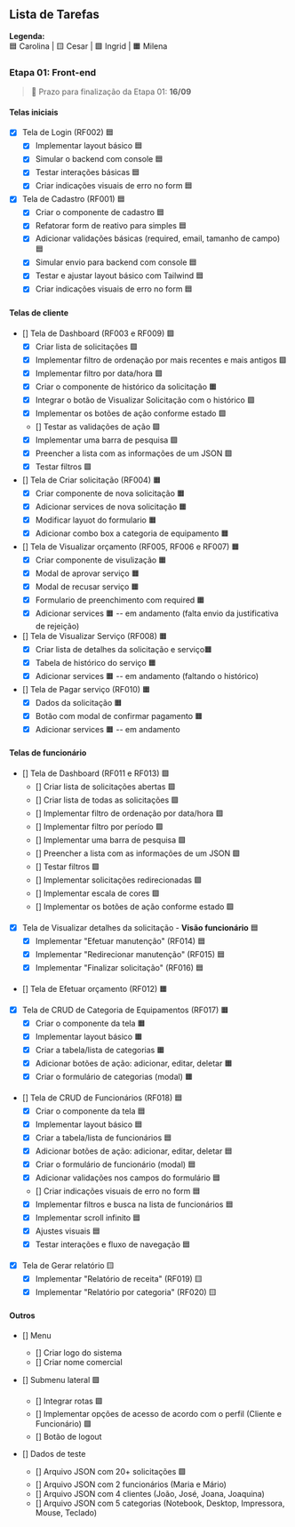 ## Lista de Tarefas

**Legenda:**  
🟦 Carolina | 🟨 Cesar | 🟩 Ingrid | 🟧 Milena 

### Etapa 01: Front-end 

> 📅 Prazo para finalização da Etapa 01: **16/09**

#### Telas iniciais
- [x] Tela de Login (RF002) 🟦
  - [x] Implementar layout básico 🟦
  - [x] Simular o backend com console 🟦
  - [x] Testar interações básicas 🟦
  - [x] Criar indicações visuais de erro no form 🟦

- [x] Tela de Cadastro (RF001) 🟦
  - [x] Criar o componente de cadastro 🟦
  - [x] Refatorar form de reativo para simples 🟦
  - [x] Adicionar validações básicas (required, email, tamanho de campo) 🟦
  - [x] Simular envio para backend com console 🟦
  - [x] Testar e ajustar layout básico com Tailwind 🟦
  - [x] Criar indicações visuais de erro no form 🟦

#### Telas de cliente
- [] Tela de Dashboard (RF003 e RF009) 🟩
  - [x] Criar lista de solicitações 🟩
  - [x] Implementar filtro de ordenação por mais recentes e mais antigos 🟩
  - [x] Implementar filtro por data/hora 🟩
  - [x] Criar o componente de histórico da solicitação 🟧
  - [x] Integrar o botão de Visualizar Solicitação com o histórico 🟩
  - [x] Implementar os botões de ação conforme estado  🟩
  - [] Testar as validações de ação  🟩
  - [x] Implementar uma barra de pesquisa  🟩
  - [x] Preencher a lista com as informações de um JSON  🟩
  - [x] Testar filtros  🟩

- [] Tela de Criar solicitação (RF004) 🟧
  - [x] Criar componente de nova solicitação 🟧
  - [x] Adicionar services de nova solicitação 🟧
  - [x] Modificar layuot do formulario 🟧
  - [x] Adicionar combo box a categoria de equipamento 🟧

- [] Tela de Visualizar orçamento (RF005, RF006 e RF007) 🟧
  - [x] Criar componente de visulização 🟧
  - [x] Modal de aprovar serviço 🟧
  - [x] Modal de recusar serviço 🟧
  - [x] Formulario de preenchimento com required 🟧
  - [x] Adicionar services 🟧 -- em andamento (falta envio da justificativa de rejeição)

- [] Tela de Visualizar Serviço (RF008) 🟧
  - [x] Criar lista de detalhes da solicitação e serviço🟧
  - [x] Tabela de histórico do serviço 🟧
  - [x] Adicionar services 🟧 -- em andamento (faltando o histórico)

- [] Tela de Pagar serviço (RF010) 🟧
  - [x] Dados da solicitação 🟧
  - [x] Botão com modal de confirmar pagamento 🟧
  - [x] Adicionar services 🟧 -- em andamento

#### Telas de funcionário
- [] Tela de Dashboard (RF011 e RF013) 🟩
  - [] Criar lista de solicitações abertas 🟩
  - [] Criar lista de todas as solicitações 🟩
  - [] Implementar filtro de ordenação por data/hora 🟩
  - [] Implementar filtro por período 🟩
  - [] Implementar uma barra de pesquisa 🟩
  - [] Preencher a lista com as informações de um JSON 🟩
  - [] Testar filtros 🟩
  - [] Implementar solicitações redirecionadas 🟩
  - [] Implementar escala de cores 🟩
  - [] Implementar os botões de ação conforme estado 🟩

- [x] Tela de Visualizar detalhes da solicitação - **Visão funcionário** 🟦
  - [x] Implementar "Efetuar manutenção" (RF014) 🟦
  - [x] Implementar "Redirecionar manutenção" (RF015) 🟦
  - [x] Implementar "Finalizar solicitação" (RF016) 🟦

- [] Tela de Efetuar orçamento (RF012) 🟧

- [x] Tela de CRUD de Categoria de Equipamentos (RF017) 🟧
  - [x] Criar o componente da tela 🟧
  - [x] Implementar layout básico 🟧
  - [x] Criar a tabela/lista de categorias 🟧
  - [x] Adicionar botões de ação: adicionar, editar, deletar 🟧
  - [x] Criar o formulário de categorias (modal) 🟧

- [] Tela de CRUD de Funcionários (RF018) 🟦
  - [x] Criar o componente da tela 🟦
  - [x] Implementar layout básico 🟦
  - [x] Criar a tabela/lista de funcionários 🟦
  - [x] Adicionar botões de ação: adicionar, editar, deletar 🟦
  - [x] Criar o formulário de funcionário (modal) 🟦
  - [x] Adicionar validações nos campos do formulário 🟦
  - [] Criar indicações visuais de erro no form 🟦
  - [x] Implementar filtros e busca na lista de funcionários 🟦
  - [x] Implementar scroll infinito 🟦
  - [x] Ajustes visuais 🟦
  - [x] Testar interações e fluxo de navegação 🟦

- [x] Tela de Gerar relatório 🟨
  - [x] Implementar "Relatório de receita" (RF019) 🟨
  - [x] Implementar "Relatório por categoria" (RF020) 🟨
 
#### Outros 
- [] Menu 
  - [] Criar logo do sistema
  - [] Criar nome comercial
 
- [] Submenu lateral 🟩
  - [] Integrar rotas  🟩
  - [] Implementar opções de acesso de acordo com o perfil (Cliente e Funcionário) 🟩
  - [] Botão de logout
    
- [] Dados de teste
  - [] Arquivo JSON com 20+ solicitações 🟩
  - [] Arquivo JSON com 2 funcionários (Maria e Mário)
  - [] Arquivo JSON com 4 clientes (João, José, Joana, Joaquina)
  - [] Arquivo JSON com 5 categorias (Notebook, Desktop, Impressora, Mouse, Teclado)
